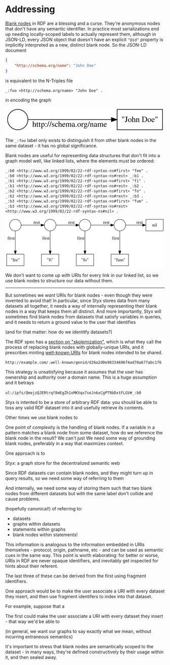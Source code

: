 # Addressing

[Blank nodes](https://www.w3.org/TR/rdf11-concepts/#section-blank-nodes) in RDF are a blessing and a curse. They're anonymous nodes that don't have any semantic identifier. In practice most serializations end up needing locally-scoped labels to actually represent them, although in JSON-LD, every JSON object that doesn't have an explicit `"@id"` property is implicitly interpreted as a new, distinct blank node. So the JSON-LD document

```json
{
	"http://schema.org/name": "John Doe"
}
```

is equivalent to the N-Triples file

```n-quads
_:foo <http://schema.org/name> "John Doe" .
```

in encoding the graph

![](images/blank-node.svg)

The `_:foo` label only exists to distinguish it from other blank nodes in the same dataset - it has no global significance.

Blank nodes are useful for representing data structures that don't fit into a graph model well, like linked lists, where the elements must be ordered:

```n-quads
_:b0 <http://www.w3.org/1999/02/22-rdf-syntax-ns#first> "fee" .
_:b0 <http://www.w3.org/1999/02/22-rdf-syntax-ns#rest> _:b1 .
_:b1 <http://www.w3.org/1999/02/22-rdf-syntax-ns#first> "fi" .
_:b1 <http://www.w3.org/1999/02/22-rdf-syntax-ns#rest> _:b2 .
_:b2 <http://www.w3.org/1999/02/22-rdf-syntax-ns#first> "fo" .
_:b2 <http://www.w3.org/1999/02/22-rdf-syntax-ns#rest> _:b3 .
_:b3 <http://www.w3.org/1999/02/22-rdf-syntax-ns#first> "fum" .
_:b3 <http://www.w3.org/1999/02/22-rdf-syntax-ns#rest> <http://www.w3.org/1999/02/22-rdf-syntax-ns#nil> .
```

![](images/linked-list.svg)

We don't want to come up with URIs for every link in our linked list, so we use blank nodes to structure our data without them.

---

But sometimes we _want_ URIs for blank nodes - even though they were invented to avoid that! In particular, since Styx stores data from many datasets all together, it needs a way of internally representing their blank nodes in a way that keeps them all distinct. And more importantly, Styx will sometimes find blank nodes from datasets that satisfy variables in queries, and it needs to return a ground value to the user that identifies

(and for that matter: how do we identitfy datasets?)

The RDF spec has a [section on "skolemization"](https://www.w3.org/TR/rdf11-concepts/#section-skolemization), which is what they call the process of replacing blank nodes with globally-unique URIs, and it prescribes minting [well-known URIs](https://www.rfc-editor.org/rfc/rfc5785.txt) for blank nodes intended to be shared.

```
http://example.com/.well-known/genid/d26a2d0e98334696f4ad70a677abc1f6
```

This strategy is unsatisfying because it assumes that the user has ownership and authority over a domain name. This is a huge assumption and it betrays

`ul:/ipfs/QmejzQJERtrqf8mEgZh1xMKVqx7seJn6xCgPT9bDxtFLGV#_:b0`

Styx is intented to be a store of arbitrary RDF data: you should be able to toss any valid RDF dataset into it and usefully retrieve its contents.

Other times we use blank nodes to

One point of complexity is the handling of blank nodes. If a variable in a pattern matches a blank node from some dataset, how do we reference the blank node in the result? We can't just We need some way of grounding blank nodes, preferably in a way that maximizes context.

One approach is to

Styx: a graph store for the decentralized semantic web

Since RDF datasets can contain blank nodes, and they might turn up in query results, so we need some way of referring to them

And internally, we need some way of storing them such that two blank nodes from different datasets but with the same label don't collide and cause problems.

(hopefully canonical!) of referring to:

- datasets
- graphs within datasets
- statements within graphs
- blank nodes within statements!

This information is analogous to the information embedded in URIs themselves - protocol, origin, pathname, etc - and can be used as semantic cues in the same way. This point is worth elaborating: for better or worse, URIs in RDF are never opaque identifiers, and inevitably get inspected for hints about their referent.

The last three of these can be derived from the first using fragment identifiers.

One approach would be to make the user associate a URI with every dataset they insert, and then use fragment identifers to index into that dataset.

For example, suppose that a

The first could make the user associate a URI with every dataset they insert - that way we'd be able to

(in general, we want our graphs to say exactly what we mean, without incurring extraneous semantics)

It's important to stress that blank nodes are semantically scoped to the dataset - in many ways, they're defined constructively by their usage within it, and then sealed away.
